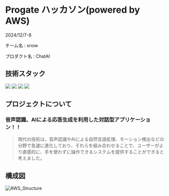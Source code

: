 # Progate ハッカソン(powered by AWS)

2024/12/7-8

チーム名 : snow

プロダクト名 : ChatAI

## 技術スタック
 <img src="https://img.shields.io/badge/-Github-181717.svg?logo=github&style=plastic"> <img src="https://img.shields.io/badge/-Amazon%20aws-232F3E.svg?logo=amazon-aws&style=plastic">  <img src="https://img.shields.io/badge/-Linux-FCC624.svg?logo=linux&style=plastic"> <img src="https://img.shields.io/badge/-Python-3776AB.svg?logo=python&style=plastic">

## プロジェクトについて

### 音声認識、AIによる応答生成を利用した対話型アプリケーション！！

> 現代の技術は、音声認識やAIによる自然言語処理、モーション検出などの分野で急速に進化しており、それらを組み合わせることで、ユーザーがより直感的に、手を使わずに操作できるシステムを提供することができると考えました。

## 構成図
![AWS_Structure](https://github.com/user-attachments/assets/cd05a3e7-1608-41be-bea2-40ec02be7c8f)




